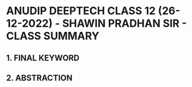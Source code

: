 # ANUDIP DEEPTECH CLASS 12 (26-12-2022) - SHAWIN PRADHAN SIR - CLASS SUMMARY

## 1. FINAL KEYWORD

## 2. ABSTRACTION